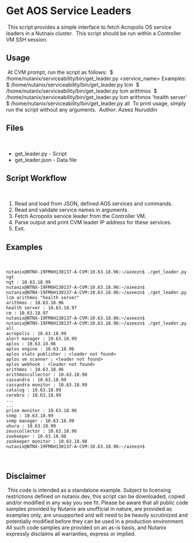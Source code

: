 # Get AOS Service Leaders
​
This script provides a simple interface to fetch Acropolis OS service leaders in a Nutnaix cluster.
​
This script should be run within a Controller VM SSH session.
​
## Usage
​
At CVM prompt, run the script as follows:
​
    $ /home/nutanix/serviceability/bin/get_leader.py <service_name>
​
    Examples:
​
    $ /home/nutanix/serviceability/bin/get_leader.py lcm
​
    $ /home/nutanix/serviceability/bin/get_leader.py lcm arithmos
​
    $ /home/nutanix/serviceability/bin/get_leader.py lcm arithmos 'health server'
​
    $ /home/nutanix/serviceability/bin/get_leader.py all
​
    To print usage, simply run the script without any arguments.
​
Author: Azeez Nuruddin
​
## Files
​
- get_leader.py - Script
- get_leader.json - Data file
​
## Script Workflow
​
1. Read and load from JSON, defined AOS services and commands.
2. Read and validate service names in arguments.
3. Fetch Acropolis service leader from the Controller VM.
4. Parse output and print CVM leader IP address for these services.
5. Exit.
​
## Examples
​

    nutanix@NTNX-19FM6H130137-A-CVM:10.63.18.96:~/azeezn$ ./get_leader.py ngt
    ngt : 10.63.18.99
    nutanix@NTNX-19FM6H130137-A-CVM:10.63.18.96:~/azeezn$
    nutanix@NTNX-19FM6H130137-A-CVM:10.63.18.96:~/azeezn$ ./get_leader.py lcm arithmos "health server"
    arithmos : 10.63.18.96
    health server : 10.63.18.97
    cm : 10.63.18.97
    nutanix@NTNX-19FM6H130137-A-CVM:10.63.18.96:~/azeezn$
    nutanix@NTNX-19FM6H130137-A-CVM:10.63.18.96:~/azeezn$ ./get_leader.py all
    acropolis : 10.63.18.99
    alert manager : 10.63.18.99
    aplos : 10.63.18.96
    aplos engine : 10.63.18.96
    aplos stats publisher : <leader not found>
    aplos vm scanner : <leader not found>
    aplos webhook : <leader not found>
    arithmos : 10.63.18.96
    arithmoscollector : 10.63.18.98
    cassandra : 10.63.18.99
    cassandra monitor : 10.63.18.99
    catalog : 10.63.18.99
    cerebro : 10.63.18.99
    ...
    ...
    prism monitor : 10.63.18.96
    snmp : 10.63.18.99
    snmp manager : 10.63.18.99
    uhura : 10.63.18.99
    zeuscollector : 10.63.18.96
    zookeeper : 10.63.18.98
    zookeeper monitor : 10.63.18.98
    nutanix@NTNX-19FM6H130137-A-CVM:10.63.18.96:~/azeezn$
​
 ## Disclaimer
​
 This code is intended as a standalone example.  Subject to licensing restrictions defined on nutanix.dev, 
 this script can be downloaded, copied and/or modified in any way you see fit. Please be aware that all public 
 code samples provided by Nutanix are unofficial in nature, are provided as examples only, are unsupported and 
 will need to be heavily scrutinized and potentially modified before they can be used in a production environment. 
 All such code samples are provided on an as-is basis, and Nutanix expressly disclaims all warranties, express or 
 implied.
